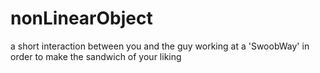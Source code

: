 # nonLinearObject
a short interaction between you and the guy working at a 'SwoobWay' in order to make the sandwich of your liking
